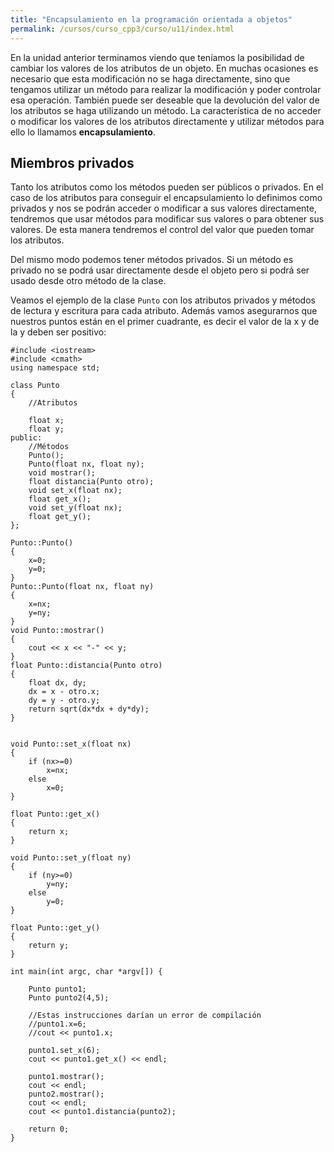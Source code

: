 ```yaml
---
title: "Encapsulamiento en la programación orientada a objetos"
permalink: /cursos/curso_cpp3/curso/u11/index.html
---
```


En la unidad anterior terminamos viendo que teníamos la posibilidad de cambiar los valores de los atributos de un objeto. En muchas ocasiones es necesario que esta modificación no se haga directamente, sino que tengamos utilizar un método para realizar la modificación y poder controlar esa operación. También puede ser deseable que la devolución del valor de los atributos se haga utilizando un método. La característica de no acceder o modificar  los valores de los atributos directamente y utilizar métodos para ello lo llamamos **encapsulamiento**.

## Miembros privados

Tanto los atributos como los métodos pueden ser públicos o privados. En el caso de los atributos para conseguir el encapsulamiento lo definimos como privados y nos se podrán acceder o modificar a sus valores directamente, tendremos que usar métodos para modificar sus valores o para obtener sus valores. De esta manera tendremos el control del valor que pueden tomar los atributos.

Del mismo modo podemos tener métodos privados. Si un método es privado no se podrá usar directamente desde el objeto pero si podrá ser usado desde otro método de la clase.

Veamos el ejemplo de la clase `Punto` con los atributos privados y métodos de lectura y escritura para cada atributo. Además vamos asegurarnos que nuestros puntos están en el primer cuadrante, es decir el valor de la x y de la y deben ser positivo:

    #include <iostream>
    #include <cmath>
    using namespace std;
    
    class Punto
    {
    	//Atributos
    
    	float x;
    	float y;
    public:	
    	//Métodos
    	Punto();
    	Punto(float nx, float ny);
    	void mostrar();
    	float distancia(Punto otro);
    	void set_x(float nx);
    	float get_x();
    	void set_y(float nx);
    	float get_y();
    };	
    
    Punto::Punto()
    {
    	x=0;
    	y=0;
    }
    Punto::Punto(float nx, float ny)
    {
    	x=nx;
    	y=ny;
    }
    void Punto::mostrar()
    {
    	cout << x << "-" << y;
    }
    float Punto::distancia(Punto otro)
    {
    	float dx, dy;
    	dx = x - otro.x;
    	dy = y - otro.y;
    	return sqrt(dx*dx + dy*dy);
    }
    
    
    void Punto::set_x(float nx)
    {
    	if (nx>=0)
    		x=nx;
    	else
    		x=0;
    }
    
    float Punto::get_x()
    {
    	return x;
    }
    
    void Punto::set_y(float ny)
    {
    	if (ny>=0)
    		y=ny;
    	else
    		y=0;
    }
    
    float Punto::get_y()
    {
    	return y;
    }
    
    int main(int argc, char *argv[]) {
    
    	Punto punto1;
    	Punto punto2(4,5);
    
    	//Estas instrucciones darían un error de compilación
    	//punto1.x=6;
    	//cout << punto1.x;
    
    	punto1.set_x(6);
    	cout << punto1.get_x() << endl;
    
    	punto1.mostrar();
    	cout << endl;
    	punto2.mostrar();
    	cout << endl;
    	cout << punto1.distancia(punto2);
    
    	return 0;
    }


